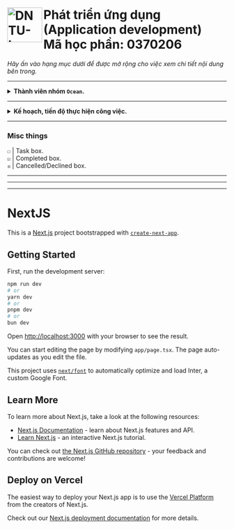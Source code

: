 <div>
    <h1>
        <a href="https://sv.dntu.edu.vn"><img align="left" src="https://sv.dntu.edu.vn/images/dntu-logo.png" alt="DNTU-Logo" style="width: 80px;"></a>
        Phát triển ứng dụng (Application development)
        <br>
        Mã học phần: 0370206
    </h1>
</div>

<i>Hãy ấn vào hạng mục dưới để được mở rộng cho việc xem chi tiết nội dung bên trong.</i>

<hr>

<details>
    <summary><strong>Thành viên nhóm <code>Ocean</code>.</strong></summary>
    
    • 1721030861 | Vũ Quốc Bảo
    • 1721030593 | Nguyễn Thanh Hải
    • 1721030651 | Vũ Đình Lâm
</details>

<hr>

<details>
    <summary><strong>Kế hoạch, tiến độ thực hiện công việc.</strong></summary>
    <i>Currently empty...</i>
</details>

<hr>

### Misc things

`☐` | Task box.
<br>
`☑` | Completed box.
<br>
`☒` | Cancelled/Declined box.

<hr>
<hr>
<hr>

# NextJS

This is a [Next.js](https://nextjs.org/) project bootstrapped with [`create-next-app`](https://github.com/vercel/next.js/tree/canary/packages/create-next-app).

## Getting Started

First, run the development server:

```bash
npm run dev
# or
yarn dev
# or
pnpm dev
# or
bun dev
```

Open [http://localhost:3000](http://localhost:3000) with your browser to see the result.

You can start editing the page by modifying `app/page.tsx`. The page auto-updates as you edit the file.

This project uses [`next/font`](https://nextjs.org/docs/basic-features/font-optimization) to automatically optimize and load Inter, a custom Google Font.

## Learn More

To learn more about Next.js, take a look at the following resources:

-   [Next.js Documentation](https://nextjs.org/docs) - learn about Next.js features and API.
-   [Learn Next.js](https://nextjs.org/learn) - an interactive Next.js tutorial.

You can check out [the Next.js GitHub repository](https://github.com/vercel/next.js/) - your feedback and contributions are welcome!

## Deploy on Vercel

The easiest way to deploy your Next.js app is to use the [Vercel Platform](https://vercel.com/new?utm_medium=default-template&filter=next.js&utm_source=create-next-app&utm_campaign=create-next-app-readme) from the creators of Next.js.

Check out our [Next.js deployment documentation](https://nextjs.org/docs/deployment) for more details.